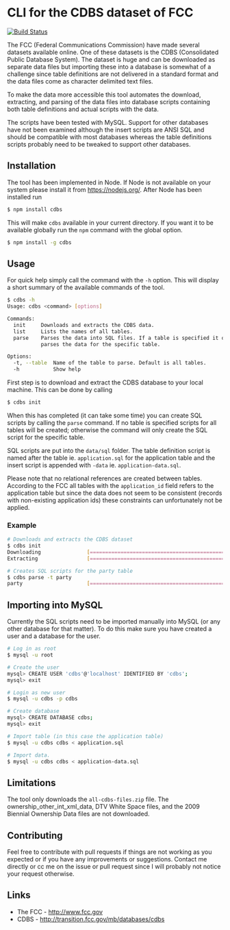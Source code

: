 CLI for the CDBS dataset of FCC
===============================

[![Build Status](https://travis-ci.org/peterhaldbaek/cdbs.svg?branch=master)](https://travis-ci.org/peterhaldbaek/cdbs)

The FCC (Federal Communications Commission) have made several datasets
available online. One of these datasets is the CDBS (Consolidated Public
Database System). The dataset is huge and can be downloaded as separate data
files but importing these into a database is somewhat of a challenge since
table definitions are not delivered in a standard format and the data files
come as character delimited text files.

To make the data more accessible this tool automates the download, extracting,
and parsing of the data files into database scripts containing both table
definitions and actual scripts with the data.

The scripts have been tested with MySQL. Support for other databases have not
been examined although the insert scripts are ANSI SQL and should be compatible
with most databases whereas the table definitions scripts probably need to be
tweaked to support other databases. 


Installation
------------

The tool has been implemented in Node. If Node is not available on your system
please install it from <https://nodejs.org/>. After Node has been installed run

```bash
$ npm install cdbs
```

This will make `cdbs` available in your current directory. If you want it to be
available globally run the `npm` command with the global option.

```bash
$ npm install -g cdbs
```


Usage
-----

For quick help simply call the command with the `-h` option. This will display
a short summary of the available commands of the tool.

```bash
$ cdbs -h
Usage: cdbs <command> [options]

Commands:
  init     Downloads and extracts the CDBS data.                                
  list     Lists the names of all tables.                                       
  parse    Parses the data into SQL files. If a table is specified it only
           parses the data for the specific table.                              

Options:
  -t, --table  Name of the table to parse. Default is all tables.               
  -h           Show help                                                        
```

First step is to download and extract the CDBS database to your local machine.
This can be done by calling

```bash
$ cdbs init
```

When this has completed (it can take some time) you can create SQL scripts by
calling the `parse` command. If no table is specified scripts for all tables
will be created; otherwise the command will only create the SQL script for the
specific table.

SQL scripts are put into the `data/sql` folder. The table definition script is
named after the table ie. `application.sql` for the application table and the
insert script is appended with `-data` ie. `application-data.sql`.

Please note that no relational references are created between tables. According
to the FCC all tables with the `application_id` field refers to the application
table but since the data does not seem to be consistent (records with
non-existing application ids) these constraints can unfortunately not be
applied.

### Example

```bash
# Downloads and extracts the CDBS dataset
$ cdbs init
Downloading               [==============================================] 100% 
Extracting                [==============================================] 100% 

# Creates SQL scripts for the party table
$ cdbs parse -t party
party                     [==============================================] 100% 
```


Importing into MySQL
--------------------

Currently the SQL scripts need to be imported manually into MySQL (or any other
database for that matter). To do this make sure you have created a user and a
database for the user.

```bash
# Log in as root
$ mysql -u root

# Create the user
mysql> CREATE USER 'cdbs'@'localhost' IDENTIFIED BY 'cdbs';
mysql> exit

# Login as new user
$ mysql -u cdbs -p cdbs

# Create database
mysql> CREATE DATABASE cdbs;
mysql> exit

# Import table (in this case the application table)
$ mysql -u cdbs cdbs < application.sql

# Import data.
$ mysql -u cdbs cdbs < application-data.sql
```


Limitations
-----------

The tool only downloads the `all-cdbs-files.zip` file. The
ownership_other_int_xml_data, DTV White Space files, and the 2009 Biennial
Ownership Data files are not downloaded.


Contributing
------------

Feel free to contribute with pull requests if things are not working as you
expected or if you have any improvements or suggestions. Contact me directly or
cc me on the issue or pull request since I will probably not notice your
request otherwise.


Links
-----

 - The FCC - <http://www.fcc.gov>
 - CDBS - <http://transition.fcc.gov/mb/databases/cdbs>
